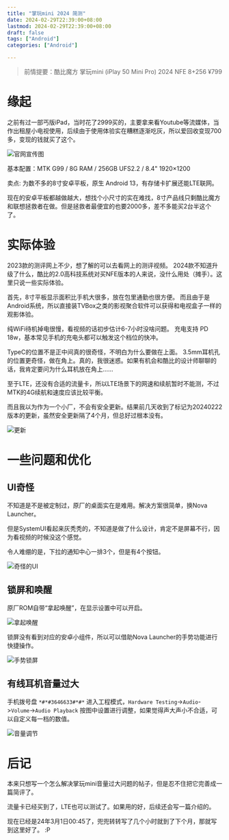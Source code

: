 ```yaml
---
title: "掌玩mini 2024 简测"
date: 2024-02-29T22:39:00+08:00
lastmod: 2024-02-29T22:39:00+08:00
draft: false
tags: ["Android"]
categories: ["Android"]

---
```


> 前情提要：酷比魔方 掌玩mini (iPlay 50 Mini Pro) 2024 NFE 8+256 ¥799

# 缘起
之前有过一部丐版iPad，当时花了2999买的，主要拿来看Youtube等流媒体，当作出租屋小电视使用，后续由于使用体验实在糟糕逐渐吃灰，所以爱回收变现700多，变现的钱就买了这个。


![官网宣传图](https://blog.zjyl1994.com/post/iplay_mini_2024/z8veRl.webp)

基本配置：MTK G99 / 8G RAM / 256GB UFS2.2 / 8.4" 1920×1200

卖点: 为数不多的8寸安卓平板，原生 Android 13，有存储卡扩展还能LTE联网。

现在的安卓平板都越做越大，想找个小尺寸的实在难找，8寸产品线只剩酷比魔方和联想拯救者在做。但是拯救者最便宜的也要2000多，差不多能买2台半这个了。

<!--more-->

# 实际体验

2023款的测评网上不少，想了解的可以去看网上的测评视频。
2024款不知道升级了什么，酷比的2.0高科技系统对买NFE版本的人来说，没什么用处（摊手）。这里只说一些实际体验。

首先，8寸平板显示面积比手机大很多，放在包里通勤也很方便。
而且由于是Android系统，所以直接装TVBox之类的影视聚合软件可以获得和电视盒子一样的观影体验。

纯WiFi待机掉电很慢，看视频的话初步估计6-7小时没啥问题。
充电支持 PD 18w，基本常见手机的充电头都可以触发这个档位的快冲。

TypeC的位置不是正中间真的很奇怪，不明白为什么要做在上面。
3.5mm耳机孔的位置更奇怪，做在角上。真的，我很迷惑。如果有机会和酷比的设计师聊聊的话，我肯定要问为什么耳机放在角上……

至于LTE，还没有合适的流量卡，所以LTE场景下的网速和续航暂时不能测，不过MTK的4G续航和速度应该比较平衡。

而且我以为作为一个小厂，不会有安全更新。结果前几天收到了标记为20240222版本的更新，虽然安全更新隔了4个月，但总好过根本没有。


![更新](https://blog.zjyl1994.com/post/iplay_mini_2024/eMJ18N.webp)

# 一些问题和优化

## UI奇怪

不知道是不是被定制过，原厂的桌面实在是难用。解决方案很简单，换Nova Launcher。

但是SystemUI看起来灰秃秃的，不知道是做了什么设计，肯定不是屏幕不行，因为看视频的时候没这个感觉。

令人难绷的是，下拉的通知中心一排3个，但是有4个按钮。


![奇怪的UI](https://blog.zjyl1994.com/post/iplay_mini_2024/gV0wM1.webp)

## 锁屏和唤醒

原厂ROM自带“拿起唤醒”，在显示设置中可以开启。


![拿起唤醒](https://blog.zjyl1994.com/post/iplay_mini_2024/9MaL8b.webp)

锁屏没有看到对应的安卓小组件，所以可以借助Nova Launcher的手势功能进行快捷操作。


![手势锁屏](https://blog.zjyl1994.com/post/iplay_mini_2024/9RB38O.webp)

## 有线耳机音量过大

手机拨号盘 `*#*#3646633#*#*` 进入工程模式，`Hardware Testing`->`Audio`->`Volume`->`Audio Playback`
按图中设置进行调整，如果觉得声大声小不合适，可以自定义每一档的数值。


![音量调节](https://blog.zjyl1994.com/post/iplay_mini_2024/YVQyVe.webp)

# 后记

本来只想写一个怎么解决掌玩mini音量过大问题的帖子，但是忍不住把它完善成一篇简评了。

流量卡已经买到了，LTE也可以测试了。如果用的好，后续还会写一篇介绍的。

现在已经是24年3月1日00:45了，兜兜转转写了几个小时就到了下个月，那就写到这里好了。 :P